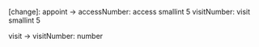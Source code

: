 [change]:
appoint ->
    accessNumber: access smallint 5
    visitNumber: visit smallint 5

visit ->
    visitNumber: number

[create]:
    error_log